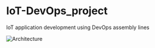 # IoT-DevOps_project
IoT application development using DevOps assembly lines

![Architecture](project_element.png)
